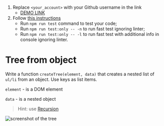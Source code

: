 1. Replace `<your_account>` with your Github username in the link
    - [DEMO LINK](https://Viktorianeimesh.github.io/js_tree-from-object-DOM/)
2. Follow [this instructions](https://github.com/mate-academy/js_task-DOM-guideline)
    - Run `npm run test` command to test your code;
    - Run `npm run test:only -- -n` to run fast test ignoring linter;
    - Run `npm run test:only -- -l` to run fast test with additional info in console ignoring linter.

# Tree from object
Write a function `createTree(element, data)` that creates a nested list of `ul/li` from an object. 
Use keys as list items. 

`element` - is a DOM element

`data` - is a nested object

> Hint: use [Recursion](https://javascript.info/recursion)

![screenshot of the tree](example/object-tree.png)
